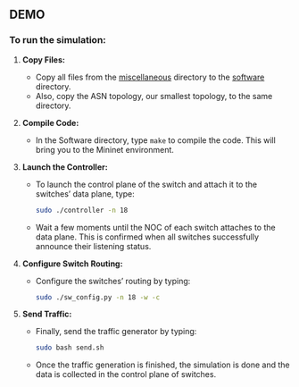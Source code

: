 ## DEMO

### To run the simulation:

1. **Copy Files:** 
   - Copy all files from the [miscellaneous](https://github.com/NIDS-LAB/ISDC/tree/main/example/miscellaneous) directory to the [software](https://github.com/NIDS-LAB/ISDC/tree/main/Software) directory. 
   - Also, copy the ASN topology, our smallest topology, to the same directory.

2. **Compile Code:** 
   - In the Software directory, type `make` to compile the code. This will bring you to the Mininet environment.

3. **Launch the Controller:** 
   - To launch the control plane of the switch and attach it to the switches’ data plane, type:
     ```sh
     sudo ./controller -n 18
     ```
   - Wait a few moments until the NOC of each switch attaches to the data plane. This is confirmed when all switches successfully announce their listening status.

4. **Configure Switch Routing:** 
   - Configure the switches’ routing by typing:
     ```sh
     sudo ./sw_config.py -n 18 -w -c
     ```

5. **Send Traffic:** 
   - Finally, send the traffic generator by typing:
     ```sh
     sudo bash send.sh
     ```
   - Once the traffic generation is finished, the simulation is done and the data is collected in the control plane of switches.
